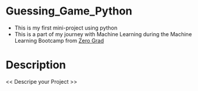 # Guessing_Game_Python

* This is my first mini-project using python
* This is a part of my journey with Machine Learning
during the Machine Learning Bootcamp from [Zero Grad](https://zero-grad.com/)


# Description
<< Descripe your Project >>
